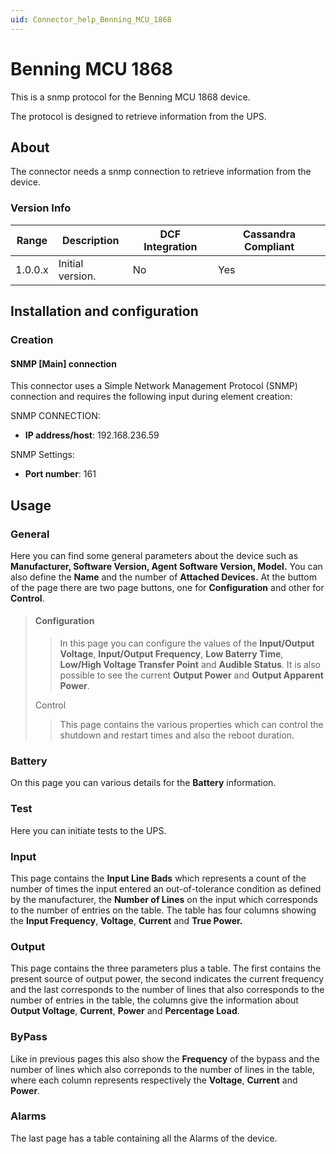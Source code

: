 ```yaml
---
uid: Connector_help_Benning_MCU_1868
---
```


# Benning MCU 1868

This is a snmp protocol for the Benning MCU 1868 device.

The protocol is designed to retrieve information from the UPS.

## About

The connector needs a snmp connection to retrieve information from the device.

### Version Info

| **Range** | **Description**  | **DCF Integration** | **Cassandra Compliant** |
|------------------|------------------|---------------------|-------------------------|
| 1.0.0.x          | Initial version. | No                  | Yes                     |

## Installation and configuration

### Creation

#### SNMP \[Main\] connection

This connector uses a Simple Network Management Protocol (SNMP) connection and requires the following input during element creation:

SNMP CONNECTION:

- **IP address/host**: 192.168.236.59

SNMP Settings:

- **Port number**: 161

## Usage

### General

Here you can find some general parameters about the device such as **Manufacturer, Software Version, Agent Software Version, Model.** You can also define the **Name** and the number of **Attached Devices.** At the buttom of the page there are two page buttons, one for **Configuration** and other for **Control**.

> #### Configuration
>
> > In this page you can configure the values of the **Input/Output Voltage**, **Input/Output Frequency**, **Low Baterry Time**, **Low/High Voltage Transfer Point** and **Audible Status**. It is also possible to see the current **Output Power** and **Output Apparent Power**.
>
> Control
>
> > This page contains the various properties which can control the shutdown and restart times and also the reboot duration.

### Battery

On this page you can various details for the **Battery** information.

### Test

Here you can initiate tests to the UPS.

### Input

This page contains the **Input Line Bads** which represents a count of the number of times the input entered an out-of-tolerance condition as defined by the manufacturer, the **Number of Lines** on the input which corresponds to the number of entries on the table. The table has four columns showing the **Input Frequency**, **Voltage**, **Current** and **True Power.**

### Output

This page contains the three parameters plus a table. The first contains the present source of output power, the second indicates the current frequency and the last corresponds to the number of lines that also corresponds to the number of entries in the table, the columns give the information about **Output Voltage**, **Current**, **Power** and **Percentage Load**.

### ByPass

Like in previous pages this also show the **Frequency** of the bypass and the number of lines which also correponds to the number of lines in the table, where each column represents respectively the **Voltage**, **Current** and **Power**.

### Alarms

The last page has a table containing all the Alarms of the device.
